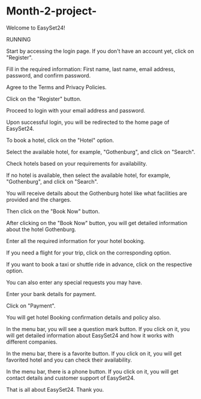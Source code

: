 ﻿# Month-2-project-

Welcome to EasySet24!

RUNNING

Start by accessing the login page. If you don't have an account yet, click on "Register".

Fill in the required information: First name, last name, email address, password, and confirm password.

Agree to the Terms and Privacy Policies.

Click on the "Register" button.

Proceed to login with your email address and password.

Upon successful login, you will be redirected to the home page of EasySet24.

To book a hotel, click on the "Hotel" option.

Select the available hotel, for example, "Gothenburg", and click on "Search".

Check hotels based on your requirements for availability.

If no hotel is available, then select the available hotel, for example, "Gothenburg", and click on "Search".

You will receive details about the Gothenburg hotel like what facilities are provided and the charges.

Then click on the "Book Now" button.

After clicking on the "Book Now" button, you will get detailed information about the hotel Gothenburg.

Enter all the required information for your hotel booking.

If you need a flight for your trip, click on the corresponding option.

If you want to book a taxi or shuttle ride in advance, click on the respective option.

You can also enter any special requests you may have.

Enter your bank details for payment.

Click on "Payment".

You will get hotel Booking confirmation details and policy also.

In the menu bar, you will see a question mark button. If you click on it, you will get detailed information about EasySet24 and how it works with different companies.

In the menu bar, there is a favorite button. If you click on it, you will get favorited hotel and you can check their availability.

In the menu bar, there is a phone button. If you click on it, you will get contact details and customer support of EasySet24.

That is all about EasySet24. Thank you.
